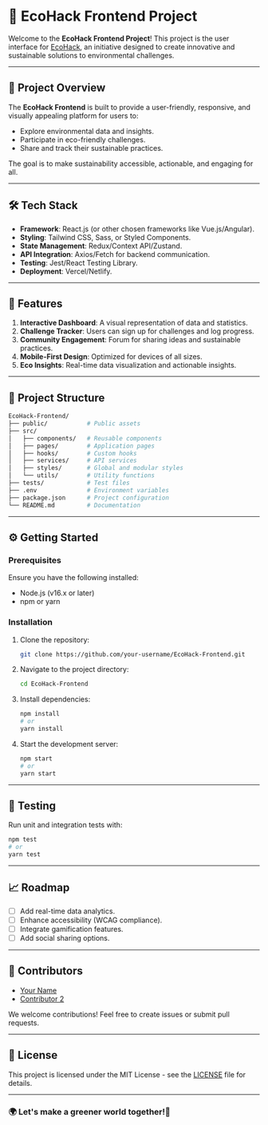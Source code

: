 # 🌿 EcoHack Frontend Project  

Welcome to the **EcoHack Frontend Project**! This project is the user interface for [EcoHack](#), an initiative designed to create innovative and sustainable solutions to environmental challenges.  

---

## 🚀 Project Overview  

The **EcoHack Frontend** is built to provide a user-friendly, responsive, and visually appealing platform for users to:  
- Explore environmental data and insights.  
- Participate in eco-friendly challenges.  
- Share and track their sustainable practices.  

The goal is to make sustainability accessible, actionable, and engaging for all.  

---

## 🛠️ Tech Stack  

- **Framework**: React.js (or other chosen frameworks like Vue.js/Angular).  
- **Styling**: Tailwind CSS, Sass, or Styled Components.  
- **State Management**: Redux/Context API/Zustand.  
- **API Integration**: Axios/Fetch for backend communication.  
- **Testing**: Jest/React Testing Library.  
- **Deployment**: Vercel/Netlify.  

---

## 🌟 Features  

1. **Interactive Dashboard**: A visual representation of data and statistics.  
2. **Challenge Tracker**: Users can sign up for challenges and log progress.  
3. **Community Engagement**: Forum for sharing ideas and sustainable practices.  
4. **Mobile-First Design**: Optimized for devices of all sizes.  
5. **Eco Insights**: Real-time data visualization and actionable insights.  

---

## 📂 Project Structure  

```bash
EcoHack-Frontend/
├── public/           # Public assets
├── src/
│   ├── components/   # Reusable components
│   ├── pages/        # Application pages
│   ├── hooks/        # Custom hooks
│   ├── services/     # API services
│   ├── styles/       # Global and modular styles
│   └── utils/        # Utility functions
├── tests/            # Test files
├── .env              # Environment variables
├── package.json      # Project configuration
└── README.md         # Documentation
```

---

## ⚙️ Getting Started  

### Prerequisites  
Ensure you have the following installed:  
- Node.js (v16.x or later)  
- npm or yarn  

### Installation  

1. Clone the repository:  
   ```bash
   git clone https://github.com/your-username/EcoHack-Frontend.git
   ```  

2. Navigate to the project directory:  
   ```bash
   cd EcoHack-Frontend
   ```  

3. Install dependencies:  
   ```bash
   npm install
   # or
   yarn install
   ```  

4. Start the development server:  
   ```bash
   npm start
   # or
   yarn start
   ```  

---

## 🧪 Testing  

Run unit and integration tests with:  
```bash
npm test
# or
yarn test
```  

---

## 📈 Roadmap  

- [ ] Add real-time data analytics.  
- [ ] Enhance accessibility (WCAG compliance).  
- [ ] Integrate gamification features.  
- [ ] Add social sharing options.  

---

## 👫 Contributors  

- [Your Name](https://github.com/your-username)  
- [Contributor 2](https://github.com/contributor2)  

We welcome contributions! Feel free to create issues or submit pull requests.  

---

## 📝 License  

This project is licensed under the MIT License - see the [LICENSE](LICENSE) file for details.  

---

### 🌍 Let's make a greener world together!🌱
